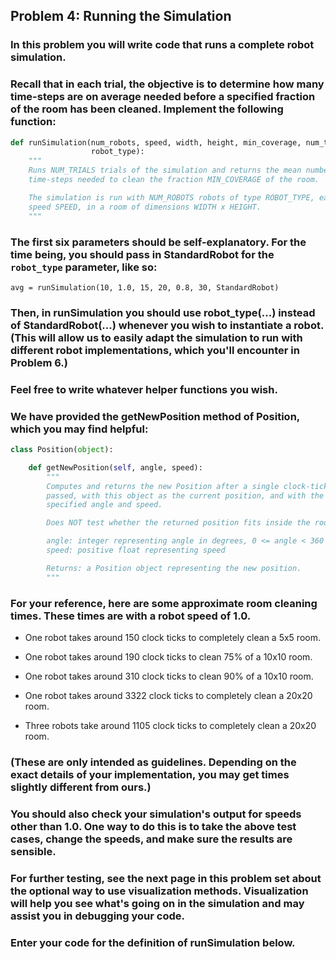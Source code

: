 ## Problem 4: Running the Simulation

### In this problem you will write code that runs a complete robot simulation.

### Recall that in each trial, the objective is to determine how many time-steps are on average needed before a specified fraction of the room has been cleaned. Implement the following function:

```py
def runSimulation(num_robots, speed, width, height, min_coverage, num_trials,
                  robot_type):
    """
    Runs NUM_TRIALS trials of the simulation and returns the mean number of
    time-steps needed to clean the fraction MIN_COVERAGE of the room.

    The simulation is run with NUM_ROBOTS robots of type ROBOT_TYPE, each with
    speed SPEED, in a room of dimensions WIDTH x HEIGHT.
    """
```

### The first six parameters should be self-explanatory. For the time being, you should pass in StandardRobot for the `robot_type` parameter, like so:

`avg = runSimulation(10, 1.0, 15, 20, 0.8, 30, StandardRobot)`

### Then, in runSimulation you should use robot_type(...) instead of StandardRobot(...) whenever you wish to instantiate a robot. (This will allow us to easily adapt the simulation to run with different robot implementations, which you'll encounter in Problem 6.)

### Feel free to write whatever helper functions you wish.

### We have provided the getNewPosition method of Position, which you may find helpful:

```py
class Position(object):

    def getNewPosition(self, angle, speed):
        """
        Computes and returns the new Position after a single clock-tick has
        passed, with this object as the current position, and with the
        specified angle and speed.

        Does NOT test whether the returned position fits inside the room.

        angle: integer representing angle in degrees, 0 <= angle < 360
        speed: positive float representing speed

        Returns: a Position object representing the new position.
        """
```

### For your reference, here are some approximate room cleaning times. These times are with a robot speed of 1.0.

- One robot takes around 150 clock ticks to completely clean a 5x5 room.

- One robot takes around 190 clock ticks to clean 75% of a 10x10 room.

- One robot takes around 310 clock ticks to clean 90% of a 10x10 room.

- One robot takes around 3322 clock ticks to completely clean a 20x20 room.

- Three robots take around 1105 clock ticks to completely clean a 20x20 room.

### (These are only intended as guidelines. Depending on the exact details of your implementation, you may get times slightly different from ours.)

### You should also check your simulation's output for speeds other than 1.0. One way to do this is to take the above test cases, change the speeds, and make sure the results are sensible.

### For further testing, see the next page in this problem set about the optional way to use visualization methods. Visualization will help you see what's going on in the simulation and may assist you in debugging your code.

### Enter your code for the definition of runSimulation below.

```py

```